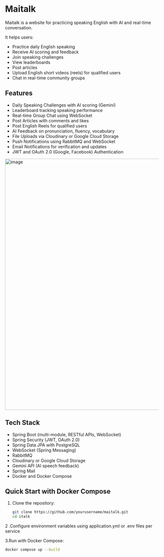 # Maitalk

Maitalk is a website for practicing speaking English with AI and real-time conversation.

It helps users:
- Practice daily English speaking
- Receive AI scoring and feedback
- Join speaking challenges
- View leaderboards
- Post articles
- Upload English short videos (reels) for qualified users
- Chat in real-time community groups

## Features

- Daily Speaking Challenges with AI scoring (Gemini)
- Leaderboard tracking speaking performance
- Real-time Group Chat using WebSocket
- Post Articles with comments and likes
- Post English Reels for qualified users
- AI Feedback on pronunciation, fluency, vocabulary
- File Uploads via Cloudinary or Google Cloud Storage
- Push Notifications using RabbitMQ and WebSocket
- Email Notifications for verification and updates
- JWT and OAuth 2.0 (Google, Facebook) Authentication
<img width="1823" height="822" alt="image" src="https://github.com/user-attachments/assets/eedb0f75-ed9a-41b5-9135-0ad4578e7c87" />

## Tech Stack

- Spring Boot (multi-module, RESTful APIs, WebSocket)
- Spring Security (JWT, OAuth 2.0)
- Spring Data JPA with PostgreSQL
- WebSocket (Spring Messaging)
- RabbitMQ
- Cloudinary or Google Cloud Storage
- Gemini API (AI speech feedback)
- Spring Mail
- Docker and Docker Compose


## Quick Start with Docker Compose

1. Clone the repository:

   ```bash
   git clone https://github.com/yourusername/maitalk.git
   cd italk
2 .Configure environment variables using application.yml or .env files per service

3.Run with Docker Compose:

   ```bash
docker compose up --build


